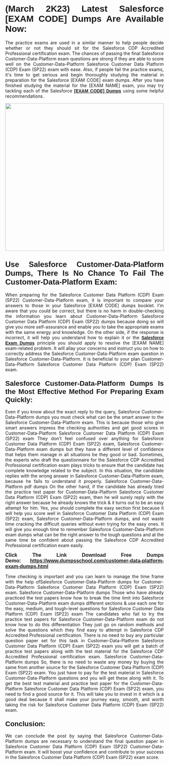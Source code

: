 <h1 style="text-align: justify;"><strong><span style="font-family:Verdana,Geneva,sans-serif;">(March 2K23) Latest Salesforce [EXAM CODE] Dumps Are Available Now:</span></strong></h1>

<p style="text-align: justify;">The practice exams are used in a similar manner to help people decide whether or not they should sit for the Salesforce CDP Accredited Professional certification exam. The chances of passing the final Salesforce Customer-Data-Platform exam questions are strong if they are able to score well on the Customer-Data-Platform Salesforce Customer Data Platform (CDP) Exam (SP22) exam with ease. Also, if people fail the practice exams, it's time to get serious and begin thoroughly studying the material in preparation for the Salesforce [EXAM CODE] exam dumps. After you have finished studying the material for the [EXAM NAME] exam, you may try tackling each of the Salesforce <a href="https://www.dumpsschool.com/customer-data-platform-exam-dumps.html"><span style="font-family:Verdana,Geneva,sans-serif;"><strong>[EXAM CODE] Dumps</strong></span></a> using some helpful recommendations.</p>

<p style="text-align: justify;"><a href="https://www.dumpsschool.com/customer-data-platform-exam-dumps.html"><img alt="" src="https://lh3.googleusercontent.com/pw/AMWts8BlNF__IFut0AYBCOHHOOIud2EcXWC0j5SCwakJOFqtOk-nZyPIeMU9YpqMsIKTgvWjBXbAkBR5_Mgkk_KeLlERfDldABFZAgA8rapbyGuljEjAEQhI1LHjHu8vdka-1qeTS6vUpdz7R-1gKihYZz22=w1366-h617-no" style="width: 100%; height: 470px;" /></a></p>

<h2 style="text-align: justify;"><strong><span style="font-size:24px;"><span style="font-family:Verdana,Geneva,sans-serif;">Use Salesforce Customer-Data-Platform Dumps, There Is No Chance To Fail The Customer-Data-Platform Exam:</span></span></strong></h2>

<p style="text-align: justify;">When preparing for the Salesforce Customer Data Platform (CDP) Exam (SP22) Customer-Data-Platform exam, it is important to compare your answers to those in your Salesforce [EXAM CODE] dumps booklet. I'm aware that you could be correct, but there is no harm in double-checking the information you learn about Customer-Data-Platform Salesforce Customer Data Platform (CDP) Exam (SP22) dumps because doing so will give you more self-assurance and enable you to take the appropriate exams with the same energy and knowledge. On the other side, if the response is incorrect, it will help you understand how to explain it or the <a href="https://www.dumpsschool.com/salesforce-braindumps.html"><span style="font-family:Verdana,Geneva,sans-serif;"><strong>Salesforce Exam Dumps</strong></span></a> principle you should apply to resolve the [EXAM NAME] exam-related problem. It will allay your concerns and instruct you on how to correctly address the Salesforce Customer-Data-Platform exam question in Salesforce Customer-Data-Platform. It is beneficial to your plan Customer-Data-Platform Salesforce Customer Data Platform (CDP) Exam (SP22) exam.</p>

<h3 style="text-align: justify;"><span style="font-size:22px;"><span style="font-family:Verdana,Geneva,sans-serif;"><strong>Salesforce Customer-Data-Platform Dumps Is the Most Effective Method For Preparing Exam Quickly:</strong></span></span></h3>

<p style="text-align: justify;">Even if you know about the exact reply to the query, Salesforce Customer-Data-Platform dumps you must check what can be the smart answer to the Salesforce Customer-Data-Platform exam. This is because those who give smart answers impress the checking authorities and get good scores in Customer-Data-Platform Salesforce Customer Data Platform (CDP) Exam (SP22) exam They don’t feel confused over anything for Salesforce Customer Data Platform (CDP) Exam (SP22) exam, Salesforce Customer-Data-Platform exam dumps but they have a different level of confidence that helps them manage in all situations be they good or bad. Sometimes, the experts who draft the questionnaire for the Salesforce CDP Accredited Professional certification exam plays tricks to ensure that the candidate has complete knowledge related to the subject. In this situation, the candidate replies with the wrong answer in Salesforce Customer-Data-Platform exam, because he fails to understand it properly. Salesforce Customer-Data-Platform pdf dumps On the other hand, if the candidate has already tried the practice test paper for Customer-Data-Platform Salesforce Customer Data Platform (CDP) Exam (SP22) exam, then he will surely reply with the right answer because he already knows the trick & it turns out to be an easy attempt for him. Yes, you should complete the easy section first because it will help you score well in Salesforce Customer Data Platform (CDP) Exam (SP22) exam, Salesforce Customer-Data-Platform dumps, and not waste time cracking the difficult queries without even trying for the easy ones. It will give you enough time to remember Salesforce Customer-Data-Platform exam dumps what can be the right answer to the tough questions and at the same time be confident about passing the Salesforce CDP Accredited Professional certification exam easily.</p>

<p style="text-align: justify;"><strong><span style="font-size:16px;"><span style="font-family:Verdana,Geneva,sans-serif;">Click The Link Download Free Dumps Demo: <a href="https://www.dumpsschool.com/customer-data-platform-exam-dumps.html">https://www.dumpsschool.com/customer-data-platform-exam-dumps.html</a></span></span></strong></p>

<p style="text-align: justify;">Time checking is important and you can learn to manage the time frame with the help ofSalesforce Customer-Data-Platform dumps for Customer-Data-Platform Salesforce Customer Data Platform (CDP) Exam (SP22) exam. Salesforce Customer-Data-Platform dumps Those who have already practiced the test papers know how to break the time limit into Salesforce Customer-Data-Platform exam dumps different sections & use each one for the easy, medium, and tough-level questions for Salesforce Customer Data Platform (CDP) Exam (SP22) exam The candidates who fail to try the practice test papers for Salesforce Customer-Data-Platform exam do not know how to do this differentiation They just go on random methods and solve the questions which they find easy to attempt in Salesforce CDP Accredited Professional certification. There is no need to buy any particular question paper set for this task in Customer-Data-Platform Salesforce Customer Data Platform (CDP) Exam (SP22) exam you will get a batch of practice test papers along with the test material for the Salesforce CDP Accredited Professional certification exam. Salesforce Customer-Data-Platform dumps So, there is no need to waste any money by buying the same from another source for the Salesforce Customer Data Platform (CDP) Exam (SP22) exam. You just have to pay for the test material in Salesforce Customer-Data-Platform questions and you will get these along with it. To get the best test material and practice test paper for the Customer-Data-Platform Salesforce Customer Data Platform (CDP) Exam (SP22) exam, you need to find a good source for it. This will take you to invest in it which is a good deal because it shall make your journey easy, smooth, and worth taking the risk for Salesforce Customer Data Platform (CDP) Exam (SP22) exam.</p>

<h3 style="text-align: justify;"><span style="font-size:22px;"><span style="font-family:Verdana,Geneva,sans-serif;"><strong>Conclusion:</strong></span></span></h3>

<p style="text-align: justify;">We can conclude the post by saying that Salesforce Customer-Data-Platform dumps are necessary to understand the final question paper in Salesforce Customer Data Platform (CDP) Exam (SP22) Customer-Data-Platform exam. It will boost your confidence and contribute to your success in the Salesforce Customer Data Platform (CDP) Exam (SP22) exam score.</p>
